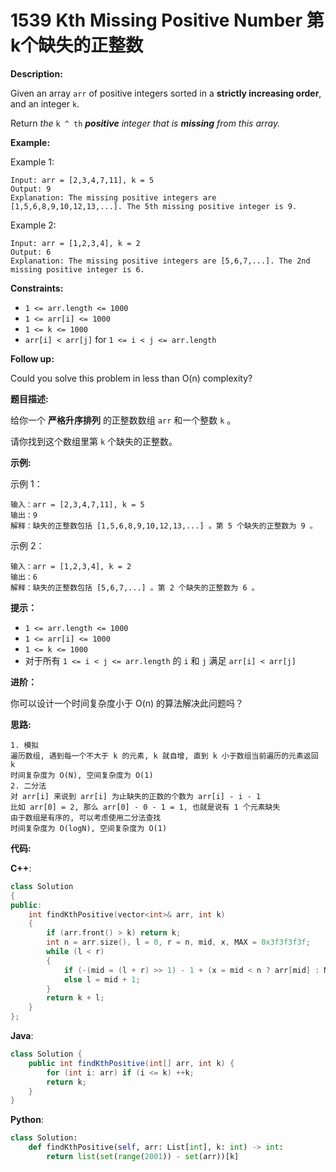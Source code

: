 # 1539 Kth Missing Positive Number 第k个缺失的正整数

__Description:__

Given an array `arr` of positive integers sorted in a __strictly increasing order__, and an integer `k`.

Return _the_ `k ^ th` ___positive__ integer that is __missing__ from this array._

__Example:__

Example 1:

```text
Input: arr = [2,3,4,7,11], k = 5
Output: 9
Explanation: The missing positive integers are [1,5,6,8,9,10,12,13,...]. The 5th missing positive integer is 9.
```

Example 2:

```text
Input: arr = [1,2,3,4], k = 2
Output: 6
Explanation: The missing positive integers are [5,6,7,...]. The 2nd missing positive integer is 6.
```

__Constraints:__

- `1 <= arr.length <= 1000`
- `1 <= arr[i] <= 1000`
- `1 <= k <= 1000`
- `arr[i] < arr[j]` for `1 <= i < j <= arr.length`

__Follow up:__

Could you solve this problem in less than O(n) complexity?

__题目描述:__

给你一个 __严格升序排列__ 的正整数数组 `arr` 和一个整数 `k` 。

请你找到这个数组里第 `k` 个缺失的正整数。

__示例:__

示例 1：

```text
输入：arr = [2,3,4,7,11], k = 5
输出：9
解释：缺失的正整数包括 [1,5,6,8,9,10,12,13,...] 。第 5 个缺失的正整数为 9 。
```

示例 2：

```text
输入：arr = [1,2,3,4], k = 2
输出：6
解释：缺失的正整数包括 [5,6,7,...] 。第 2 个缺失的正整数为 6 。
```

__提示：__

- `1 <= arr.length <= 1000`
- `1 <= arr[i] <= 1000`
- `1 <= k <= 1000`
- 对于所有 `1 <= i < j <= arr.length` 的 `i` 和 `j` 满足 `arr[i] < arr[j]`

__进阶：__

你可以设计一个时间复杂度小于 O(n) 的算法解决此问题吗？

__思路:__

```text
1. 模拟
遍历数组, 遇到每一个不大于 k 的元素, k 就自增, 直到 k 小于数组当前遍历的元素返回 k
时间复杂度为 O(N), 空间复杂度为 O(1)
2. 二分法
对 arr[i] 来说到 arr[i] 为止缺失的正数的个数为 arr[i] - i - 1
比如 arr[0] = 2, 那么 arr[0] - 0 - 1 = 1, 也就是说有 1 个元素缺失
由于数组是有序的, 可以考虑使用二分法查找
时间复杂度为 O(logN), 空间复杂度为 O(1)
```

__代码:__

__C++__:

```C++
class Solution 
{
public:
    int findKthPositive(vector<int>& arr, int k) 
    {
        if (arr.front() > k) return k;
        int n = arr.size(), l = 0, r = n, mid, x, MAX = 0x3f3f3f3f;
        while (l < r) 
        {
            if (-(mid = (l + r) >> 1) - 1 + (x = mid < n ? arr[mid] : MAX) >= k) r = mid;
            else l = mid + 1;
        }
        return k + l;
    }
};
```

__Java__:

```Java
class Solution {
    public int findKthPositive(int[] arr, int k) {
        for (int i: arr) if (i <= k) ++k;
        return k;
    }
}
```

__Python__:

```Python
class Solution:
    def findKthPositive(self, arr: List[int], k: int) -> int:
        return list(set(range(2001)) - set(arr))[k]
```
